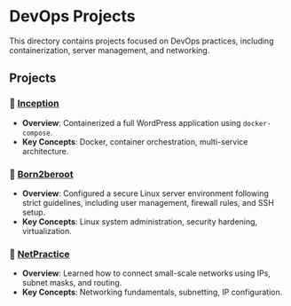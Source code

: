 # DevOps Projects

This directory contains projects focused on DevOps practices, including containerization, server management, and networking.

## Projects

### 🐳 [Inception](./inception/)
- **Overview**: Containerized a full WordPress application using `docker-compose`.  
- **Key Concepts**: Docker, container orchestration, multi-service architecture.  

### 🌱 [Born2beroot](./born2beroot/)
- **Overview**: Configured a secure Linux server environment following strict guidelines, including user management, firewall rules, and SSH setup.  
- **Key Concepts**: Linux system administration, security hardening, virtualization.  

### 🛜 [NetPractice](./netpractice/)
- **Overview**: Learned how to connect small-scale networks using IPs, subnet masks, and routing.  
- **Key Concepts**: Networking fundamentals, subnetting, IP configuration.  
